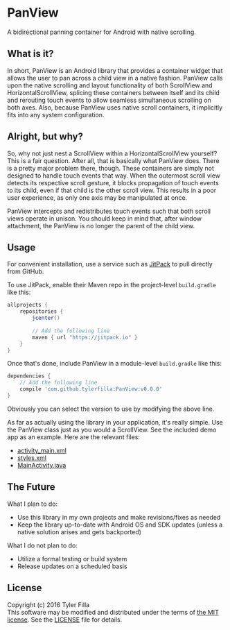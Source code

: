 # PanView
A bidirectional panning container for Android with native scrolling.

What is it?
-----------

In short, PanView is an Android library that provides a container widget that allows the user to pan across a child view in a native fashion. PanView calls upon the native scrolling and layout functionality of both ScrollView and HorizontalScrollView, splicing these containers between itself and its child and rerouting touch events to allow seamless simultaneous scrolling on both axes. Also, because PanView uses native scroll containers, it implicitly fits into any system configuration.

Alright, but why?
-----------------

So, why not just nest a ScrollView within a HorizontalScrollView yourself? This is a fair question. After all, that is basically what PanView does. There is a pretty major problem there, though. These containers are simply not designed to handle touch events that way. When the outermost scroll view detects its respective scroll gesture, it blocks propagation of touch events to its child, even if that child is the other scroll view. This results in a poor user experience, as only one axis may be manipulated at once.

PanView intercepts and redistributes touch events such that both scroll views operate in unison. You should keep in mind that, after window attachment, the PanView is no longer the parent of the child view.

Usage
-----

For convenient installation, use a service such as [JitPack](https://jitpack.io) to pull directly from GitHub.

To use JitPack, enable their Maven repo in the project-level `build.gradle` like this:

```gradle
allprojects {
    repositories {
        jcenter()
        
        // Add the following line
        maven { url "https://jitpack.io" }
    }
}
```

Once that's done, include PanView in a module-level `build.gradle` like this:

```gradle
dependencies {
    // Add the following line
    compile 'com.github.tylerfilla:PanView:v0.0.0'
}
```

Obviously you can select the version to use by modifying the above line.

As far as actually using the library in your application, it's really simple. Use the PanView class just as you would a ScrollView. See the included demo app as an example. Here are the relevant files:

* [activity_main.xml](https://github.com/tylerfilla/PanView/blob/master/demo/src/main/res/layout/activity_main.xml)
* [styles.xml](https://github.com/tylerfilla/PanView/blob/master/demo/src/main/res/values/styles.xml)
* [MainActivity.java](https://github.com/tylerfilla/PanView/blob/master/demo/src/main/java/com/gmail/tylerfilla/widget/panview/demo/MainActivity.java)

The Future
----------

What I plan to do:

* Use this library in my own projects and make revisions/fixes as needed
* Keep the library up-to-date with Android OS and SDK updates (unless a native solution arises and gets backported)

What I do not plan to do:

* Utilize a formal testing or build system
* Release updates on a scheduled basis

License
-------

Copyright (c) 2016 Tyler Filla  
This software may be modified and distributed under the terms of [the MIT license](https://opensource.org/licenses/MIT). See the [LICENSE](https://github.com/tylerfilla/PanView/blob/master/LICENSE) file for details.
